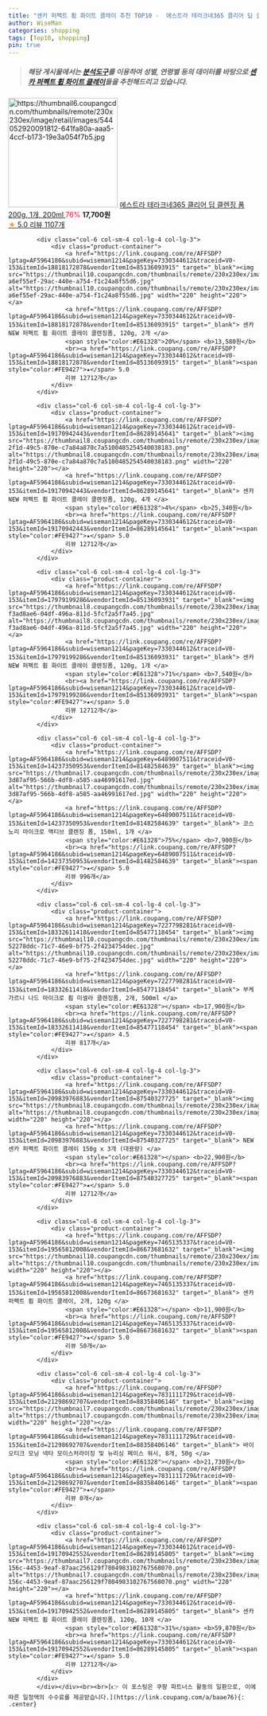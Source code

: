 ```yaml
---
title: "센카 퍼펙트 휩 화이트 클레이 추천 TOP10 -  에스트라 테라크네365 클리어 딥 클렌징 폼 200g, 1개, 200ml "
author: WiseMan
categories: shopping
tags: [Top10, shopping]
pin: true
---
```


> ##### 해당 게시물에서는 [**분석도구**](https://itemscout.io/)를 이용하여 **성별**, **연령별** 등의 데이터를 바탕으로 [**센카 퍼펙트 휩 화이트 클레이**](https://link.coupang.com/a/baae76)들을 추천해드리고 있습니다.
<div class="container"><div class="row">
            <div class="col-6 col-sm-4 col-lg-4 col-lg-3">
                <div class="product-container">
                    <a href="https://link.coupang.com/re/AFFSDP?lptag=AF5964186&subid=wiseman1214&pageKey=6248879245&traceid=V0-153&itemId=20262086742&vendorItemId=79922807680" target="_blank"><img src="https://thumbnail6.coupangcdn.com/thumbnails/remote/230x230ex/image/retail/images/544052920091812-641fa80a-aaa5-4ccf-b173-19e3a054f7b5.jpg" alt="https://thumbnail6.coupangcdn.com/thumbnails/remote/230x230ex/image/retail/images/544052920091812-641fa80a-aaa5-4ccf-b173-19e3a054f7b5.jpg" width="220" height="220"></a>
                    <a href="https://link.coupang.com/re/AFFSDP?lptag=AF5964186&subid=wiseman1214&pageKey=6248879245&traceid=V0-153&itemId=20262086742&vendorItemId=79922807680" target="_blank"> 에스트라 테라크네365 클리어 딥 클렌징 폼 200g, 1개, 200ml </a>
                    <span style="color:#E61328">76%</span> <b>17,700원</b>
                    <br><a href="https://link.coupang.com/re/AFFSDP?lptag=AF5964186&subid=wiseman1214&pageKey=6248879245&traceid=V0-153&itemId=20262086742&vendorItemId=79922807680" target="_blank"><span style="color:#FE9427">★</span> 5.0
                    리뷰 1107개</a>
                </div>
            </div>
            
            <div class="col-6 col-sm-4 col-lg-4 col-lg-3">
                <div class="product-container">
                    <a href="https://link.coupang.com/re/AFFSDP?lptag=AF5964186&subid=wiseman1214&pageKey=7330344612&traceid=V0-153&itemId=18818172878&vendorItemId=85136093915" target="_blank"><img src="https://thumbnail10.coupangcdn.com/thumbnails/remote/230x230ex/image/retail/images/811301612831833-a6ef55ef-29ac-440e-a754-f1c24a8f55d6.jpg" alt="https://thumbnail10.coupangcdn.com/thumbnails/remote/230x230ex/image/retail/images/811301612831833-a6ef55ef-29ac-440e-a754-f1c24a8f55d6.jpg" width="220" height="220"></a>
                    <a href="https://link.coupang.com/re/AFFSDP?lptag=AF5964186&subid=wiseman1214&pageKey=7330344612&traceid=V0-153&itemId=18818172878&vendorItemId=85136093915" target="_blank"> 센카 NEW 퍼펙트 휩 화이트 클레이 클렌징폼, 120g, 2개 </a>
                    <span style="color:#E61328">20%</span> <b>13,580원</b>
                    <br><a href="https://link.coupang.com/re/AFFSDP?lptag=AF5964186&subid=wiseman1214&pageKey=7330344612&traceid=V0-153&itemId=18818172878&vendorItemId=85136093915" target="_blank"><span style="color:#FE9427">★</span> 5.0
                    리뷰 12712개</a>
                </div>
            </div>
            
            <div class="col-6 col-sm-4 col-lg-4 col-lg-3">
                <div class="product-container">
                    <a href="https://link.coupang.com/re/AFFSDP?lptag=AF5964186&subid=wiseman1214&pageKey=7330344612&traceid=V0-153&itemId=19170942443&vendorItemId=86289145641" target="_blank"><img src="https://thumbnail8.coupangcdn.com/thumbnails/remote/230x230ex/image/retail/images/53417ed3-2f1d-49c5-870e-c7a84a870c7a5100485254540038183.png" alt="https://thumbnail8.coupangcdn.com/thumbnails/remote/230x230ex/image/retail/images/53417ed3-2f1d-49c5-870e-c7a84a870c7a5100485254540038183.png" width="220" height="220"></a>
                    <a href="https://link.coupang.com/re/AFFSDP?lptag=AF5964186&subid=wiseman1214&pageKey=7330344612&traceid=V0-153&itemId=19170942443&vendorItemId=86289145641" target="_blank"> 센카 NEW 퍼펙트 휩 화이트 클레이 클렌징폼, 120g, 4개 </a>
                    <span style="color:#E61328">4%</span> <b>25,340원</b>
                    <br><a href="https://link.coupang.com/re/AFFSDP?lptag=AF5964186&subid=wiseman1214&pageKey=7330344612&traceid=V0-153&itemId=19170942443&vendorItemId=86289145641" target="_blank"><span style="color:#FE9427">★</span> 5.0
                    리뷰 12712개</a>
                </div>
            </div>
            
            <div class="col-6 col-sm-4 col-lg-4 col-lg-3">
                <div class="product-container">
                    <a href="https://link.coupang.com/re/AFFSDP?lptag=AF5964186&subid=wiseman1214&pageKey=7330344612&traceid=V0-153&itemId=17979199286&vendorItemId=85136093931" target="_blank"><img src="https://thumbnail8.coupangcdn.com/thumbnails/remote/230x230ex/image/retail/images/700674908461497-f3ad8ae6-04df-496a-811d-5fcf2a5f7a45.jpg" alt="https://thumbnail8.coupangcdn.com/thumbnails/remote/230x230ex/image/retail/images/700674908461497-f3ad8ae6-04df-496a-811d-5fcf2a5f7a45.jpg" width="220" height="220"></a>
                    <a href="https://link.coupang.com/re/AFFSDP?lptag=AF5964186&subid=wiseman1214&pageKey=7330344612&traceid=V0-153&itemId=17979199286&vendorItemId=85136093931" target="_blank"> 센카 NEW 퍼펙트 휩 화이트 클레이 클렌징폼, 120g, 1개 </a>
                    <span style="color:#E61328">71%</span> <b>7,540원</b>
                    <br><a href="https://link.coupang.com/re/AFFSDP?lptag=AF5964186&subid=wiseman1214&pageKey=7330344612&traceid=V0-153&itemId=17979199286&vendorItemId=85136093931" target="_blank"><span style="color:#FE9427">★</span> 5.0
                    리뷰 12712개</a>
                </div>
            </div>
            
            <div class="col-6 col-sm-4 col-lg-4 col-lg-3">
                <div class="product-container">
                    <a href="https://link.coupang.com/re/AFFSDP?lptag=AF5964186&subid=wiseman1214&pageKey=6489007511&traceid=V0-153&itemId=14237350953&vendorItemId=81482584639" target="_blank"><img src="https://thumbnail7.coupangcdn.com/thumbnails/remote/230x230ex/image/retail/images/10227437849729671-3d87af95-566b-4df8-a585-aa46991617ed.jpg" alt="https://thumbnail7.coupangcdn.com/thumbnails/remote/230x230ex/image/retail/images/10227437849729671-3d87af95-566b-4df8-a585-aa46991617ed.jpg" width="220" height="220"></a>
                    <a href="https://link.coupang.com/re/AFFSDP?lptag=AF5964186&subid=wiseman1214&pageKey=6489007511&traceid=V0-153&itemId=14237350953&vendorItemId=81482584639" target="_blank"> 코스노리 마이크로 액티브 클렌징 폼, 150ml, 1개 </a>
                    <span style="color:#E61328">75%</span> <b>7,900원</b>
                    <br><a href="https://link.coupang.com/re/AFFSDP?lptag=AF5964186&subid=wiseman1214&pageKey=6489007511&traceid=V0-153&itemId=14237350953&vendorItemId=81482584639" target="_blank"><span style="color:#FE9427">★</span> 5.0
                    리뷰 996개</a>
                </div>
            </div>
            
            <div class="col-6 col-sm-4 col-lg-4 col-lg-3">
                <div class="product-container">
                    <a href="https://link.coupang.com/re/AFFSDP?lptag=AF5964186&subid=wiseman1214&pageKey=7227798281&traceid=V0-153&itemId=18332611418&vendorItemId=85477118454" target="_blank"><img src="https://thumbnail10.coupangcdn.com/thumbnails/remote/230x230ex/image/retail/images/4695708565134033-52278ddc-71c7-46e9-bf75-2f4234754dec.jpg" alt="https://thumbnail10.coupangcdn.com/thumbnails/remote/230x230ex/image/retail/images/4695708565134033-52278ddc-71c7-46e9-bf75-2f4234754dec.jpg" width="220" height="220"></a>
                    <a href="https://link.coupang.com/re/AFFSDP?lptag=AF5964186&subid=wiseman1214&pageKey=7227798281&traceid=V0-153&itemId=18332611418&vendorItemId=85477118454" target="_blank"> 부케가르니 나드 마이크로 휩 미셀라 클렌징폼, 2개, 500ml </a>
                    <span style="color:#E61328"></span> <b>17,900원</b>
                    <br><a href="https://link.coupang.com/re/AFFSDP?lptag=AF5964186&subid=wiseman1214&pageKey=7227798281&traceid=V0-153&itemId=18332611418&vendorItemId=85477118454" target="_blank"><span style="color:#FE9427">★</span> 4.5
                    리뷰 817개</a>
                </div>
            </div>
            
            <div class="col-6 col-sm-4 col-lg-4 col-lg-3">
                <div class="product-container">
                    <a href="https://link.coupang.com/re/AFFSDP?lptag=AF5964186&subid=wiseman1214&pageKey=7330344612&traceid=V0-153&itemId=20983976883&vendorItemId=87540327725" target="_blank"><img src="https://thumbnail8.coupangcdn.com/thumbnails/remote/230x230ex/image/vendor_inventory/db4a/6a72cf7a29c9881f69bddaad53fabd9dff8fcb8b4905d5456d1f09285de9.jpg" alt="https://thumbnail8.coupangcdn.com/thumbnails/remote/230x230ex/image/vendor_inventory/db4a/6a72cf7a29c9881f69bddaad53fabd9dff8fcb8b4905d5456d1f09285de9.jpg" width="220" height="220"></a>
                    <a href="https://link.coupang.com/re/AFFSDP?lptag=AF5964186&subid=wiseman1214&pageKey=7330344612&traceid=V0-153&itemId=20983976883&vendorItemId=87540327725" target="_blank"> NEW 센카 퍼펙트 화이트 클레이 150g x 3개 (대용량) </a>
                    <span style="color:#E61328"></span> <b>22,900원</b>
                    <br><a href="https://link.coupang.com/re/AFFSDP?lptag=AF5964186&subid=wiseman1214&pageKey=7330344612&traceid=V0-153&itemId=20983976883&vendorItemId=87540327725" target="_blank"><span style="color:#FE9427">★</span> 5.0
                    리뷰 12712개</a>
                </div>
            </div>
            
            <div class="col-6 col-sm-4 col-lg-4 col-lg-3">
                <div class="product-container">
                    <a href="https://link.coupang.com/re/AFFSDP?lptag=AF5964186&subid=wiseman1214&pageKey=7465135337&traceid=V0-153&itemId=19565812008&vendorItemId=86673681632" target="_blank"><img src="https://thumbnail10.coupangcdn.com/thumbnails/remote/230x230ex/image/vendor_inventory/5069/cc09030cf00e8da73a3f9705a057c1deb19a573cb6873c316f14e24e7924.jpg" alt="https://thumbnail10.coupangcdn.com/thumbnails/remote/230x230ex/image/vendor_inventory/5069/cc09030cf00e8da73a3f9705a057c1deb19a573cb6873c316f14e24e7924.jpg" width="220" height="220"></a>
                    <a href="https://link.coupang.com/re/AFFSDP?lptag=AF5964186&subid=wiseman1214&pageKey=7465135337&traceid=V0-153&itemId=19565812008&vendorItemId=86673681632" target="_blank"> 센카 퍼펙트 휩 화이트 클레이, 2개, 120g </a>
                    <span style="color:#E61328"></span> <b>11,900원</b>
                    <br><a href="https://link.coupang.com/re/AFFSDP?lptag=AF5964186&subid=wiseman1214&pageKey=7465135337&traceid=V0-153&itemId=19565812008&vendorItemId=86673681632" target="_blank"><span style="color:#FE9427">★</span> 5.0
                    리뷰 50개</a>
                </div>
            </div>
            
            <div class="col-6 col-sm-4 col-lg-4 col-lg-3">
                <div class="product-container">
                    <a href="https://link.coupang.com/re/AFFSDP?lptag=AF5964186&subid=wiseman1214&pageKey=7831111729&traceid=V0-153&itemId=21298692707&vendorItemId=88358406146" target="_blank"><img src="https://thumbnail7.coupangcdn.com/thumbnails/remote/230x230ex/image/vendor_inventory/7fb1/c60d0fde31814e703e1b0f7ecb018c64427b1ed9c3ea744d4a1c6bcf90ad.jpg" alt="https://thumbnail7.coupangcdn.com/thumbnails/remote/230x230ex/image/vendor_inventory/7fb1/c60d0fde31814e703e1b0f7ecb018c64427b1ed9c3ea744d4a1c6bcf90ad.jpg" width="220" height="220"></a>
                    <a href="https://link.coupang.com/re/AFFSDP?lptag=AF5964186&subid=wiseman1214&pageKey=7831111729&traceid=V0-153&itemId=21298692707&vendorItemId=88358406146" target="_blank"> 바이오티크 모닝 넥타 모이스처라이징 및 뉴리싱 페이스 워시, 8개, 50g </a>
                    <span style="color:#E61328"></span> <b>21,730원</b>
                    <br><a href="https://link.coupang.com/re/AFFSDP?lptag=AF5964186&subid=wiseman1214&pageKey=7831111729&traceid=V0-153&itemId=21298692707&vendorItemId=88358406146" target="_blank"><span style="color:#FE9427">★</span> 
                    리뷰 0개</a>
                </div>
            </div>
            
            <div class="col-6 col-sm-4 col-lg-4 col-lg-3">
                <div class="product-container">
                    <a href="https://link.coupang.com/re/AFFSDP?lptag=AF5964186&subid=wiseman1214&pageKey=7330344612&traceid=V0-153&itemId=19170942552&vendorItemId=86289145805" target="_blank"><img src="https://thumbnail7.coupangcdn.com/thumbnails/remote/230x230ex/image/retail/images/c748505b-156c-4453-9eaf-87aac256129f7804983102767568070.png" alt="https://thumbnail7.coupangcdn.com/thumbnails/remote/230x230ex/image/retail/images/c748505b-156c-4453-9eaf-87aac256129f7804983102767568070.png" width="220" height="220"></a>
                    <a href="https://link.coupang.com/re/AFFSDP?lptag=AF5964186&subid=wiseman1214&pageKey=7330344612&traceid=V0-153&itemId=19170942552&vendorItemId=86289145805" target="_blank"> 센카 NEW 퍼펙트 휩 화이트 클레이 클렌징폼, 120g, 10개 </a>
                    <span style="color:#E61328">31%</span> <b>59,870원</b>
                    <br><a href="https://link.coupang.com/re/AFFSDP?lptag=AF5964186&subid=wiseman1214&pageKey=7330344612&traceid=V0-153&itemId=19170942552&vendorItemId=86289145805" target="_blank"><span style="color:#FE9427">★</span> 5.0
                    리뷰 12712개</a>
                </div>
            </div>
            </div></div><br><br>[👉 이 포스팅은 쿠팡 파트너스 활동의 일환으로, 이에 따른 일정액의 수수료를 제공받습니다.](https://link.coupang.com/a/baae76){: .center}